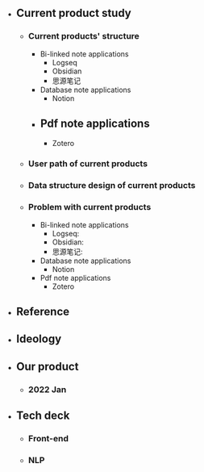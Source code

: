 - ## Current product study
	- ### Current products' structure
		- Bi-linked note applications
			- Logseq
			- Obsidian
			- 思源笔记
		- Database note applications
			- Notion
		- Pdf note applications
			-
			- Zotero
	- ### User path of current products
	- ### Data structure design of current products
	- ### Problem with current products
		- Bi-linked note applications
			- Logseq:
			- Obsidian:
			- 思源笔记:
		- Database note applications
			- Notion
		- Pdf note applications
			- Zotero
- ## Reference
- ## Ideology
- ## Our product
	- ### 2022 Jan
- ## Tech deck
	- ### Front-end
	- ### NLP